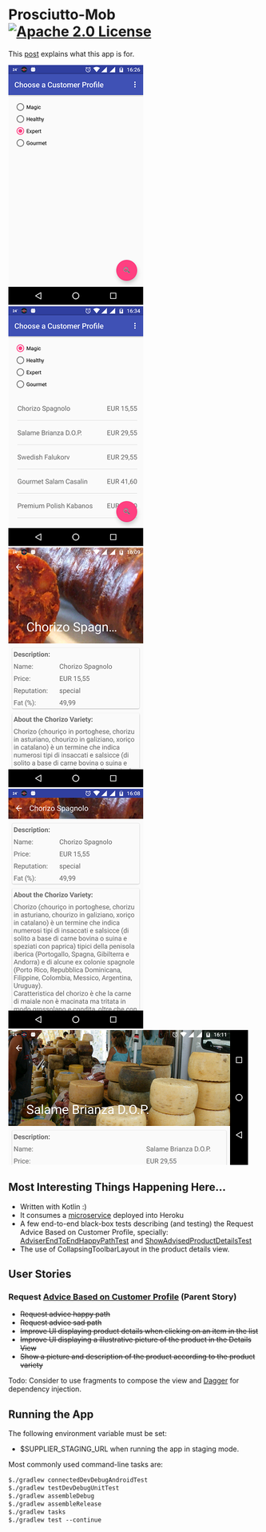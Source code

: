 # Prosciutto-Mob [![Apache 2.0 License](https://img.shields.io/badge/license-Apache_2.0-blue.svg)](https://github.com/rafaelfiume/Prosciutto-Mob/blob/master/LICENSE)

This [post](https://rafaelfiume.com/2013/04/07/dragons-unicorns-and-titans-an-agile-software-developer-tail/) explains what this app is for.

 ![app](docs/image/choose-profile.png) ![app](docs/image/list-of-products.png) ![app](docs/image/prod-desc-expanded.png) ![app](docs/image/prod-desc-collapsed.png) ![app](docs/image/prod-desc-expanded-hor.png)

## Most Interesting Things Happening Here...

* Written with Kotlin :)
* It consumes a [microservice](https://github.com/rafaelfiume/Salume) deployed into Heroku
* A few end-to-end black-box tests describing (and testing) the Request Advice Based on Customer Profile, specially: 
[AdviserEndToEndHappyPathTest](https://github.com/rafaelfiume/Prosciutto-Mob/blob/master/app/src/androidTest/kotlin/com/rafaelfiume/prosciutto/adviser/test/AdviserEndToEndHappyPathTest.kt) and [ShowAdvisedProductDetailsTest](https://github.com/rafaelfiume/Prosciutto-Mob/blob/master/app/src/androidTest/kotlin/com/rafaelfiume/prosciutto/adviser/test/ShowAdvisedProductDetailsActivityTest.kt)
* The use of CollapsingToolbarLayout in the product details view.

## User Stories

### Request <a href="http://rafaelfiume.github.io/Salume/com/rafaelfiume/salume/acceptance/adviser/AdviseProductBasedOnCustomerProfileEndToEndTest.html" target="blank">Advice Based on Customer Profile</a> (Parent Story)
* ~~Request advice happy path~~
* ~~Request advice sad path~~
* ~~Improve UI displaying product details when clicking on an item in the list~~
* ~~Improve UI displaying a illustrative picture of the product in the Details View~~
* ~~Show a picture and description of the product according to the product variety~~ 

Todo: Consider to use fragments to compose the view and [Dagger](http://google.github.io/dagger/) for dependency injection. 

## Running the App

The following environment variable must be set:
* $SUPPLIER_STAGING_URL when running the app in staging mode.

Most commonly used command-line tasks are:

    $./gradlew connectedDevDebugAndroidTest
    $./gradlew testDevDebugUnitTest
    $./gradlew assembleDebug
    $./gradlew assembleRelease
    $./gradlew tasks
    $./gradlew test --continue

